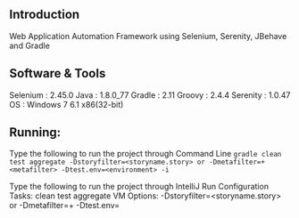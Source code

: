 ## Introduction
Web Application Automation Framework using Selenium, Serenity, JBehave and Gradle

## Software & Tools
Selenium    : 2.45.0
Java        : 1.8.0_77
Gradle      : 2.11
Groovy      : 2.4.4
Serenity    : 1.0.47
OS          : Windows 7 6.1 x86(32-bit)

## Running:
Type the following to run the project through Command Line
`gradle clean test aggregate -Dstoryfilter=<storyname.story> or -Dmetafilter=+<metafilter> -Dtest.env=<environment> -i`

Type the following to run the project through IntelliJ Run Configuration
Tasks: clean test aggregate
VM Options: -Dstoryfilter=<storyname.story> or -Dmetafilter=+<metafilter> -Dtest.env=<environment>
